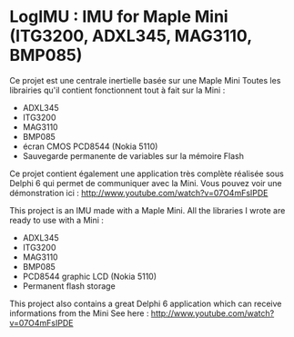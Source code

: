 LogIMU : IMU for Maple Mini (ITG3200, ADXL345, MAG3110, BMP085)
======
Ce projet est une centrale inertielle basée sur une Maple Mini
Toutes les librairies qu'il contient fonctionnent tout à fait sur la Mini :
 - ADXL345
 - ITG3200
 - MAG3110
 - BMP085
 - écran CMOS PCD8544 (Nokia 5110)
 - Sauvegarde permanente de variables sur la mémoire Flash

Ce projet contient également une application très complète réalisée sous Delphi 6 qui permet de communiquer avec la Mini.
Vous pouvez voir une démonstration ici : http://www.youtube.com/watch?v=07O4mFsIPDE



This project is an IMU made with a Maple Mini.
All the libraries I wrote are ready to use with a Mini :
 - ADXL345
 - ITG3200
 - MAG3110
 - BMP085
 - PCD8544 graphic LCD (Nokia 5110)
 - Permanent flash storage

This project also contains a great Delphi 6 application which can receive informations from the Mini
See here : http://www.youtube.com/watch?v=07O4mFsIPDE
